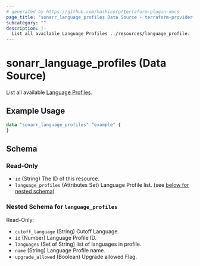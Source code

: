 ```yaml
---
# generated by https://github.com/hashicorp/terraform-plugin-docs
page_title: "sonarr_language_profiles Data Source - terraform-provider-sonarr"
subcategory: ""
description: |-
  List all available Language Profiles ../resources/language_profile.
---
```


# sonarr_language_profiles (Data Source)

List all available [Language Profiles](../resources/language_profile).

## Example Usage

```terraform
data "sonarr_language_profiles" "example" {
}
```

<!-- schema generated by tfplugindocs -->
## Schema

### Read-Only

- `id` (String) The ID of this resource.
- `language_profiles` (Attributes Set) Language Profile list. (see [below for nested schema](#nestedatt--language_profiles))

<a id="nestedatt--language_profiles"></a>
### Nested Schema for `language_profiles`

Read-Only:

- `cutoff_language` (String) Cutoff Language.
- `id` (Number) Language Profile ID.
- `languages` (Set of String) list of languages in profile.
- `name` (String) Language Profile name.
- `upgrade_allowed` (Boolean) Upgrade allowed Flag.


